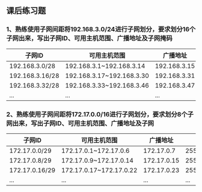 ## 课后练习题

### 1、熟练使用子网间距将192.168.3.0/24进行子网划分，要求划分16个子网出来，写出子网ID、可用主机范围、广播地址及子网掩码

| 子网ID          | 可用主机范围              | 广播地址     | 子网掩码        |
| --------------- | ------------------------- | ------------ | --------------- |
| 192.168.3.0/28  | 192.168.3.1~192.168.3.14  | 192.168.3.15 | 255.255.255.240 |
| 192.168.3.16/28 | 192.168.3.17~192.168.3.30 | 192.168.3.31 | 255.255.255.240 |
| 192.168.3.32/28 | 192.168.3.33~192.168.3.46 | 192.168.3.47 | 255.255.255.240 |
| ...             | ...                       | ...          | ...             |



### 2、熟练使用子网间距将172.17.0.0/16进行子网划分，要求划分8个子网出来，写出子网ID、可用主机范围、广播地址及子网

| 子网ID         | 可用主机范围            | 广播地址    | 子网掩码        |
| -------------- | ----------------------- | ----------- | --------------- |
| 172.17.0.0/29  | 172.17.0.1~172.17.0.6   | 172.17.0.7  | 255.255.255.248 |
| 172.17.0.8/29  | 172.17.0.9~172.17.0.14  | 172.17.0.15 | 255.255.255.248 |
| 172.17.0.16/29 | 172.17.0.17~172.17.0.22 | 172.17.0.23 | 255.255.255.248 |
| ...            | ...                     | ...         | ...             |

